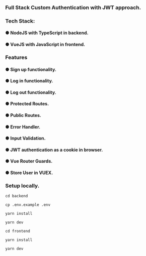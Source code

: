 ### Full Stack Custom Authentication with JWT approach.
### Tech Stack: 
#### ● NodeJS with TypeScript in backend.
#### ● VueJS with JavaScript in frontend.
### Features
#### ● Sign up functionality.
#### ● Log in functionality.
#### ● Log out functionality.
#### ● Protected Routes.
#### ● Public Routes.
#### ● Error Handler.
#### ● Input Validation.
#### ● JWT authentication as a cookie in browser.
#### ● Vue Router Guards.
#### ● Store User in VUEX.
####

### Setup locally.

```
cd backend
```

```
cp .env.example .env
```

```
yarn install
```

```
yarn dev
```

```
cd frontend
```

```
yarn install
```

```
yarn dev
```
